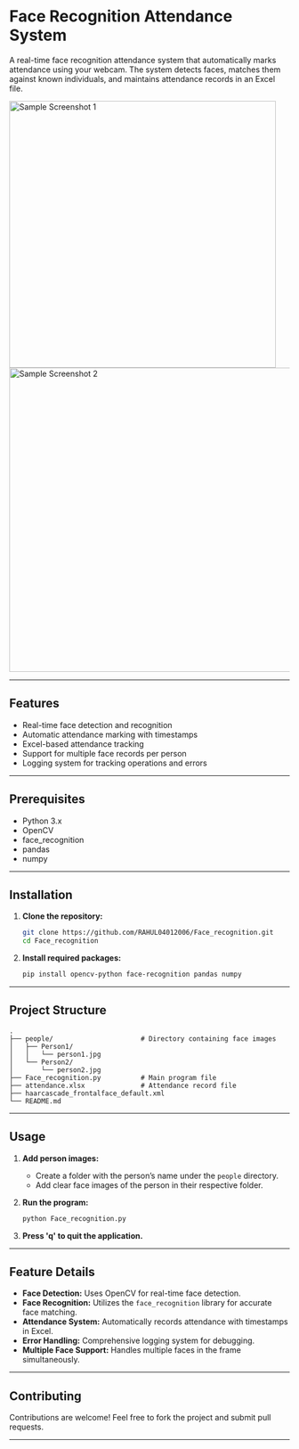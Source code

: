 # Face Recognition Attendance System

A real-time face recognition attendance system that automatically marks attendance using your webcam. The system detects faces, matches them against known individuals, and maintains attendance records in an Excel file.

<img width="479" alt="Sample Screenshot 1" src="https://github.com/user-attachments/assets/99bc77e8-1669-4b66-9655-cf9795a11bf8" />

<img width="546" alt="Sample Screenshot 2" src="https://github.com/user-attachments/assets/c05c037c-6b59-4065-b65a-dc856eb3a82e" />

---

## Features

- Real-time face detection and recognition
- Automatic attendance marking with timestamps
- Excel-based attendance tracking
- Support for multiple face records per person
- Logging system for tracking operations and errors

---

## Prerequisites

- Python 3.x
- OpenCV
- face_recognition
- pandas
- numpy

---

## Installation

1. **Clone the repository:**
   ```bash
   git clone https://github.com/RAHUL04012006/Face_recognition.git
   cd Face_recognition
   ```

2. **Install required packages:**
   ```bash
   pip install opencv-python face-recognition pandas numpy
   ```

---

## Project Structure

```
.
├── people/                      # Directory containing face images
│   ├── Person1/
│   │   └── person1.jpg
│   └── Person2/
│       └── person2.jpg
├── Face_recognition.py          # Main program file
├── attendance.xlsx              # Attendance record file
├── haarcascade_frontalface_default.xml
└── README.md
```

---

## Usage

1. **Add person images:**
   - Create a folder with the person’s name under the `people` directory.
   - Add clear face images of the person in their respective folder.

2. **Run the program:**
   ```bash
   python Face_recognition.py
   ```

3. **Press 'q' to quit the application.**

---

## Feature Details

- **Face Detection:** Uses OpenCV for real-time face detection.
- **Face Recognition:** Utilizes the `face_recognition` library for accurate face matching.
- **Attendance System:** Automatically records attendance with timestamps in Excel.
- **Error Handling:** Comprehensive logging system for debugging.
- **Multiple Face Support:** Handles multiple faces in the frame simultaneously.

---

## Contributing

Contributions are welcome! Feel free to fork the project and submit pull requests.

---
